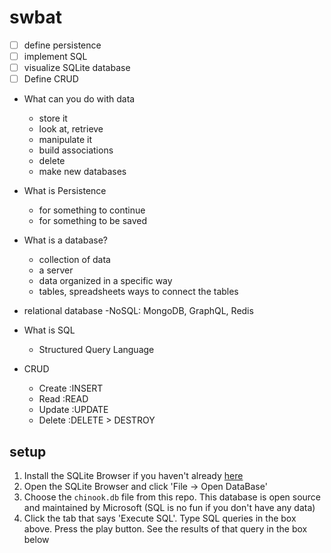 # swbat
- [ ] define persistence 
- [ ] implement SQL
- [ ] visualize SQLite database 
- [ ] Define CRUD

- What can you do with data
    - store it
    - look at, retrieve  
    - manipulate it
    - build associations 
    - delete 
    - make new databases 
- What is Persistence 
    - for something to continue 
    - for something to be saved 
- What is a database?
    - collection of data
    - a server 
    - data organized in a specific way 
    - tables, spreadsheets ways to connect the tables 
- relational database 
    -NoSQL: MongoDB, GraphQL, Redis
- What is SQL
    - Structured Query Language 

- CRUD
    - Create :INSERT
    - Read :READ
    - Update :UPDATE
    - Delete :DELETE > DESTROY

## setup
1. Install the SQLite Browser if you haven't already [here](http://sqlitebrowser.org/)
2. Open the SQLite Browser and click 'File -> Open DataBase'
3. Choose the `chinook.db` file from this repo. This database is open source and maintained by Microsoft (SQL is no fun if you don't have any data)
4. Click the tab that says 'Execute SQL'. Type SQL queries in the box above. Press the play button. See the results of that query in the box below


